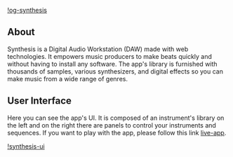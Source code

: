 [!og-synthesis](https://github.com/CxGarcia/synthesis/blob/master/resources/og-synthesis.png)
## About
Synthesis is a Digital Audio Workstation (DAW) made with web technologies. It empowers music producers to make beats quickly and without having to install any software. The app's library is furnished with thousands of samples, various synthesizers, and digital effects so you can make music from a wide range of genres.

## User Interface
Here you can see the app's UI. It is composed of an instrument's library on the left and on the right there are panels to control your instruments and sequences.
If you want to play with the app, please follow this link [live-app](https://cxgarcia.com/synthesis/). 

[!synthesis-ui](https://github.com/CxGarcia/synthesis/blob/master/resources/synthesis-ui.png)

